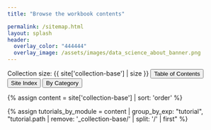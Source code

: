 ```yaml
---
title: "Browse the workbook contents"

permalink: /sitemap.html
layout: splash
header:
  overlay_color: "444444"
  overlay_image: /assets/images/data_science_about_banner.png
---
```


<div class="sitemap-content">
Collection size: {{ site['collection-base'] | size }}
<base class="mb">
<!-- Buttons to switch views -->
<button class="btn choice mr" onclick="showDiv('toc')">Table of Contents</button>
<button class="btn choice mr" onclick="showDiv('index')">Site Index</button>
<button class="btn choice" onclick="showDiv('categories')">By Category</button>

{% assign content = site['collection-base'] | sort: 'order' %}


<!-- Structured List -->
{% assign tutorials_by_module = content | group_by_exp: "tutorial", "tutorial.path | remove: '_collection-base/' | split: '/' | first" %}

<div id="toc" style="display: none;">
<h2>Structured List</h2>
{% for module in tutorials_by_module %}
  {% unless module.name == '' %}
    <div class="collapsible-content">
      {% assign tutorial = module.items[0] %}
      <button class="collapsible"><a href="{{ tutorial.url | relative_url }}" class="prefix-{{ tutorial.level }}">MODULE {{ tutorial.title | default: 'Untitled' }}</a></button>
      <div class="content" style="display:block;">
          {% for tutorial in module.items offset:1 %}
            <div>
              <div class="toc-type {{ tutorial.type }}">{{ tutorial.type }}</div>
              <a href="{{ tutorial.url | relative_url }}" class="prefix-{{ tutorial.level }}">{{ tutorial.title | default: 'Untitled' }}</a> <i><span style="color: #a2007a;">{{ tutorial.note | default: '' }}</span></i>
            </div>
          {% endfor %}
      </div>
    </div>
  {% endunless %}
{% endfor %}
</div>


<!-- Alphabetical List -->
<div id="index" style="display: none;">
  <h2>Alphabetical List</h2>
  <ul>
    {% assign tutorials = content | sort: 'title' %}
    {% for tutorial in tutorials %}
      <li><a href="{{ tutorial.url | relative_url }}" class="">{{ tutorial.title | default: "Untitled" }}</a></li>
    {% endfor %}
  </ul>
</div>


<!-- Category List -->
<div id="categories" style="display: none;">
  <h2 id="category-heading">Filter by Category: <span id="category-name"></span></h2>
  {% assign categories = content | map: 'categories' | default: "" | compact | flatten | uniq | sort %}

  {% for category in categories %}
    {% assign sanitized_category = category | replace: ' ', '-' | replace: ',', '-' %}
    <button class="category btn choice" onclick="showDiv('{{ sanitized_category }}', '{{ category }}')">{{ category }}</button>
  {% endfor %}

  <div class="selected-content">
    {% for category in categories %}
      {% assign sanitized_category = category | replace: ' ', '-' | replace: ',', '-' %}
      {% assign tutorials = site['collection-base'] | where: 'categories', category %}
      {% assign unique_tags = tutorials | map: 'tags' | flatten | uniq | sort %}

      <div id="{{ sanitized_category }}" class="category-content" style="display: none;"><hr>
        <button class="btn choice" onclick="showTags('{{ sanitized_category }}', this)">show tags</button>

        <label for="tag-dropdown-{{ sanitized_category }}" class="visually-hidden">Filter by tag</label>
        <select id="tag-dropdown-{{ sanitized_category }}" class="tag-dropdown btn" style="display: none;" onchange="filterByTag(this, '{{ sanitized_category }}')">
          <option value="">Filter by tag</option>
          aria-label="Filter by tag"
          {% for tag in unique_tags %}
            <option value="{{ tag }}">{{ tag }}</option>
          {% endfor %}
        </select>

        <div id="selected-tags-{{ sanitized_category }}"></div>
        <ul class="tutorial-list">
          {% for tutorial in tutorials %}
            <li data-tags="{{ tutorial.tags | join: ',' }}" data-attributes="{{ tutorial.attributes | join: ',' }}">
              <a href="{{ tutorial.url | relative_url }}" class="">{{ tutorial.title }}</a>
              <div class="tag-container" style="display: none;">
                {% for tag in tutorial.tags %}
                  <button class="btn-s bc-protip choice" title="topic tag" onclick="filterByTagButton('{{ tag }}', '{{ sanitized_category }}')">{{ tag }}</button>
                {% endfor %}
                {% for attr in tutorial.attributes %}
                  <button class="btn-s bc-warning choice" title="funtionality attribute" onclick="filterByTagButton('{{ attr }}', '{{ sanitized_category }}')">{{ attr }}</button>
                {% endfor %}
                {% for cat in tutorial.categories %}
                  <button disabled class="btn-s btn-disabled" title="Select this tag in the Filter by Category section (above).">#{{ cat }}</button>
                {% endfor %}
              </div>
            </li>
          {% endfor %}
        </ul>
      </div>

    {% endfor %}
  </div>
</div>

</div>
